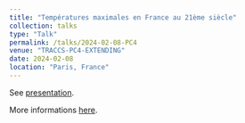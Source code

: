 ```yaml
---
title: "Températures maximales en France au 21ème siècle"
collection: talks
type: "Talk"
permalink: /talks/2024-02-08-PC4
venue: "TRACCS-PC4-EXTENDING"
date: 2024-02-08
location: "Paris, France"
---
```


See [presentation](https://occitane-barbaux.github.io/files/Presentation_TRACCS_2024_02_08.pdf).

More informations [here](https://fr.linkedin.com/posts/traccs-transformer-la-mod-lisation-du-climat-pour-les-services-climatiques_extending-extr%C3%AAmes-cnrm-activity-7166741953672388608-NdeA).
